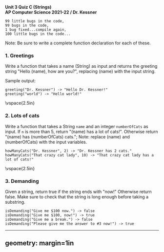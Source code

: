 __Unit 3 Quiz C (Strings)__  
__AP Computer Science 2021-22 / Dr. Kessner__  

```
99 little bugs in the code,
99 bugs in the code,
1 bug fixed...compile again,
100 little bugs in the code...
```

Note: Be sure to write a complete function declaration for each of these.


### 1. Greetings

Write a function that takes a name (String) as input and returns the greeting string
"Hello (name), how are you?", replacing (name) with the input string.

Sample output:
```
greeting("Dr. Kessner") -> "Hello Dr. Kessner!"
greeting("world") -> "Hello world!"
```
\vspace{2.5in}


### 2. Lots of cats

Write a function that takes a String `name` and an integer `numberOfCats` as input.
If `n` is more than 5, return "(name) has a lot of cats!".  Otherwise return 
"(name) has (numberOfCats) cats.";
Note: replace (name) and (numberOfCats) with the input variables.

```
howManyCats("Dr. Kessner", 2) -> "Dr. Kessner has 2 cats."
howManyCats("That crazy cat lady", 10) -> "That crazy cat lady has a lot of cats!"
```
\vspace{2.5in}


### 3. Demanding

Given a string, return true if the string ends with "now!"  Otherwise return
false.  Make sure to check that the string is long enough before taking a
substring.

```
isDemanding("Give me $100 now.") -> false
isDemanding("Give me $100, now!") -> true
isDemanding("Give me a break.") -> false
isDemanding("Please give me the answer to #3 now!") -> true
```


---
geometry: margin=1in
---


